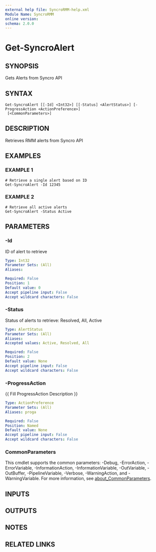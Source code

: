 ```yaml
---
external help file: SyncroRMM-help.xml
Module Name: SyncroRMM
online version:
schema: 2.0.0
---
```


# Get-SyncroAlert

## SYNOPSIS
Gets Alerts from Syncro API

## SYNTAX

```
Get-SyncroAlert [[-Id] <Int32>] [[-Status] <AlertStatus>] [-ProgressAction <ActionPreference>]
 [<CommonParameters>]
```

## DESCRIPTION
Retrieves RMM alerts from Syncro API

## EXAMPLES

### EXAMPLE 1
```
# Retrieve a single alert based on ID
Get-SyncroAlert -Id 12345
```

### EXAMPLE 2
```
# Retrieve all active alerts
Get-SyncroAlert -Status Active
```

## PARAMETERS

### -Id
ID of alert to retrieve

```yaml
Type: Int32
Parameter Sets: (All)
Aliases:

Required: False
Position: 1
Default value: 0
Accept pipeline input: False
Accept wildcard characters: False
```

### -Status
Status of alerts to retrieve: Resolved, All, Active

```yaml
Type: AlertStatus
Parameter Sets: (All)
Aliases:
Accepted values: Active, Resolved, All

Required: False
Position: 2
Default value: None
Accept pipeline input: False
Accept wildcard characters: False
```

### -ProgressAction
{{ Fill ProgressAction Description }}

```yaml
Type: ActionPreference
Parameter Sets: (All)
Aliases: proga

Required: False
Position: Named
Default value: None
Accept pipeline input: False
Accept wildcard characters: False
```

### CommonParameters
This cmdlet supports the common parameters: -Debug, -ErrorAction, -ErrorVariable, -InformationAction, -InformationVariable, -OutVariable, -OutBuffer, -PipelineVariable, -Verbose, -WarningAction, and -WarningVariable. For more information, see [about_CommonParameters](http://go.microsoft.com/fwlink/?LinkID=113216).

## INPUTS

## OUTPUTS

## NOTES

## RELATED LINKS
